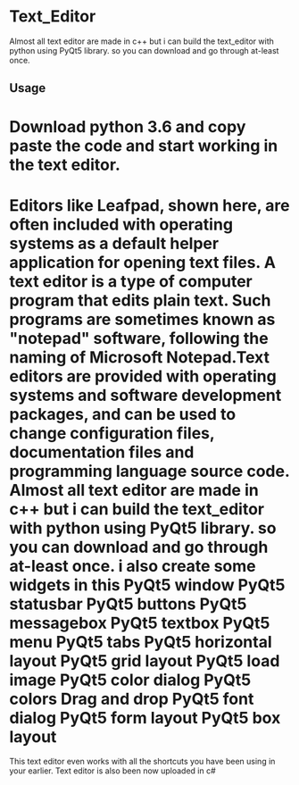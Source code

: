 # Text_Editor

Almost all text editor are made in c++ but i can build the text_editor with python using PyQt5 library. so you can download and go through at-least once.  
## Usage 
Download python 3.6 and copy paste the code and start working in the text editor.
=======
Editors like Leafpad, shown here, are often included with operating systems as a default helper application for opening text files.
A text editor is a type of computer program that edits plain text. Such programs are sometimes known as "notepad" software, following the naming of Microsoft Notepad.Text editors are provided with operating systems and software development packages, and can be used to change configuration files, documentation files and programming language source code.
Almost all text editor are made in c++ but i can build the text_editor with python using PyQt5 library. so you can download and go through at-least once. 
i also create some widgets in this
PyQt5 window
PyQt5 statusbar
PyQt5 buttons
PyQt5 messagebox
PyQt5 textbox
PyQt5 menu
PyQt5 tabs
PyQt5 horizontal layout
PyQt5 grid layout
PyQt5 load image
PyQt5 color dialog
PyQt5 colors
Drag and drop
PyQt5 font dialog
PyQt5 form layout
PyQt5 box layout
=======
This text editor even works with all the shortcuts you have been using in your earlier. Text editor is also been now uploaded in c# 